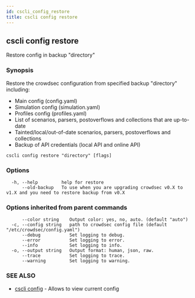 ```yaml
---
id: cscli_config_restore
title: cscli config restore
---
```

## cscli config restore

Restore config in backup "directory"

### Synopsis

Restore the crowdsec configuration from specified backup "directory" including:

- Main config (config.yaml)
- Simulation config (simulation.yaml)
- Profiles config (profiles.yaml)
- List of scenarios, parsers, postoverflows and collections that are up-to-date
- Tainted/local/out-of-date scenarios, parsers, postoverflows and collections
- Backup of API credentials (local API and online API)

```
cscli config restore "directory" [flags]
```

### Options

```
  -h, --help         help for restore
      --old-backup   To use when you are upgrading crowdsec v0.X to v1.X and you need to restore backup from v0.X
```

### Options inherited from parent commands

```
      --color string    Output color: yes, no, auto. (default "auto")
  -c, --config string   path to crowdsec config file (default "/etc/crowdsec/config.yaml")
      --debug           Set logging to debug.
      --error           Set logging to error.
      --info            Set logging to info.
  -o, --output string   Output format: human, json, raw.
      --trace           Set logging to trace.
      --warning         Set logging to warning.
```

### SEE ALSO

* [cscli config](/cscli/cscli_config.md)	 - Allows to view current config


